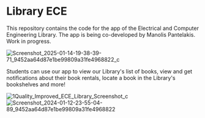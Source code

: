 # Library ECE

This repository contains the code for the app of the Electrical and Computer Engineering Library. The app is being co-developed by Manolis Pantelakis. Work in progress.

![Screenshot_2025-01-14-19-38-39-71_9452aa64d87e1be99809a31fe4968822_c](https://github.com/user-attachments/assets/31754878-abfb-418b-bfb5-ec6f75de5435)

Students can use our app to view our Library's list of books, view and get notifications about their book rentals, locate a book in the Library's bookshelves and more!

![1Quality_Improved_ECE_Library_Screenshot_c](https://github.com/user-attachments/assets/b72bf4ef-f074-4aff-829b-7719f9764f76)
![Screenshot_2024-01-12-23-55-04-89_9452aa64d87e1be99809a31fe4968822](https://github.com/user-attachments/assets/81767219-e714-46df-bc07-44ee8bd9f1bf)

